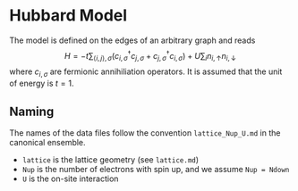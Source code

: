 # Hubbard Model

The model is defined on the edges of an arbitrary graph and reads
$$H = -t \sum_{\langle i, j \rangle, \sigma} \left( c^\dagger_{i, \sigma} c_{j, \sigma} + c^\dagger_{j, \sigma} c_{i, \sigma} \right) + U \sum_i n_{i, \uparrow} n_{i, \downarrow}$$
where $c_{i, \sigma}$ are fermionic annihiliation operators.
It is assumed that the unit of energy is $t = 1$.

## Naming

The names of the data files follow the convention `lattice_Nup_U.md` in the canonical ensemble.

* `lattice` is the lattice geometry (see `lattice.md`)
* `Nup` is the number of electrons with spin up, and we assume `Nup = Ndown`
* `U` is the on-site interaction
